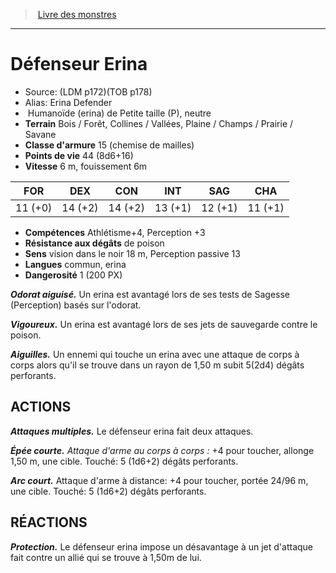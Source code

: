 ﻿> [Livre des monstres](tome_of_beasts.md)

---

# Défenseur Erina

- Source: (LDM p172)(TOB p178)
- Alias: Erina Defender
-  Humanoïde (erina) de Petite taille (P), neutre
- **Terrain** Bois / Forêt, Collines / Vallées, Plaine / Champs / Prairie / Savane
- **Classe d'armure** 15 (chemise de mailles)
- **Points de vie** 44 (8d6+16)
- **Vitesse** 6 m, fouissement 6m

|FOR|DEX|CON|INT|SAG|CHA|
|---|---|---|---|---|---|
|11 (+0)|14 (+2)|14 (+2)|13 (+1)|12 (+1)|11 (+1)|

- **Compétences** Athlétisme+4, Perception +3
- **Résistance aux dégâts** de poison
- **Sens** vision dans le noir 18 m, Perception passive 13
- **Langues** commun, erina
- **Dangerosité** 1 (200 PX)

**_Odorat aiguisé._** Un erina est avantagé lors de ses tests de Sagesse (Perception) basés sur l'odorat.

**_Vigoureux._** Un erina est avantagé lors de ses jets de sauvegarde contre le poison.

**_Aiguilles._** Un ennemi qui touche un erina avec une attaque de corps à corps alors qu'il se trouve dans un rayon de 1,50 m subit 5(2d4) dégâts perforants.

## ACTIONS

**_Attaques multiples._** Le défenseur erina fait deux attaques.

**_Épée courte._** _Attaque d'arme au corps à corps :_ +4 pour toucher, allonge 1,50 m, une cible. Touché: 5 (1d6+2) dégâts perforants.

**_Arc court._** Attaque d'arme à distance: +4 pour toucher, portée 24/96 m, une cible. Touché: 5 (1d6+2) dégâts perforants.

## RÉACTIONS

**_Protection._** Le défenseur erina impose un désavantage à un jet d'attaque fait contre un allié qui se trouve à 1,50m de lui.

